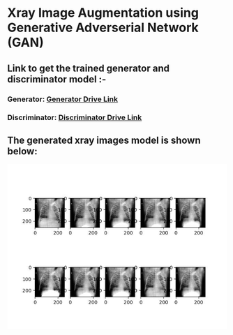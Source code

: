 # Xray Image Augmentation using Generative Adverserial Network (GAN)

## Link to get the trained generator and discriminator model :-
### Generator: [Generator Drive Link](https://drive.google.com/file/d/1lu5T4yMJIJj6h-wsYDt8ADzYw0P36rQe/view?usp=drive_link)
### Discriminator: [Discriminator Drive Link](https://drive.google.com/file/d/1IBqss6PnuTf2DjSPjH3iJlHrEkjdiQwZ/view?usp=drive_link)

## The generated xray images model is shown below:
![Xray generated by the Model](xray_generated.jpeg)
